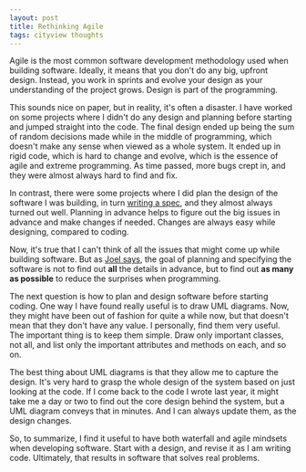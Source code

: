 ```yaml
---
layout: post
title: Rethinking Agile
tags: cityview thoughts
---
```


Agile is the most common software development methodology used when building software. Ideally, it means that you don't do any big, upfront design. Instead, you work in sprints and evolve your design as your understanding of the project grows. Design is part of the programming.

This sounds nice on paper, but in reality, it's often a disaster. I have worked on some projects where I didn't do any design and planning before starting and jumped straight into the code. The final design ended up being the sum of random decisions made while in the middle of programming, which doesn't make any sense when viewed as a whole system. It ended up in rigid code, which is hard to change and evolve, which is the essence of agile and extreme programming. As time passed, more bugs crept in, and they were almost always hard to find and fix.

In contrast, there were some projects where I did plan the design of the software I was building, in turn [writing a spec](/Write-a-Spec), and they almost always turned out well. Planning in advance helps to figure out the big issues in advance and make changes if needed. Changes are always easy while designing, compared to coding.

Now, it's true that I can't think of all the issues that might come up while building software. But as [Joel says](https://www.joelonsoftware.com/2000/10/02/painless-functional-specifications-part-1-why-bother/), the goal of planning and specifying the software is not to find out **all** the details in advance, but to find out **as many as possible** to reduce the surprises when programming. 

The next question is how to plan and design software before starting coding. One way I have found really useful is to draw UML diagrams. Now, they might have been out of fashion for quite a while now, but that doesn't mean that they don't have any value. I personally, find them very useful. The important thing is to keep them simple. Draw only important classes, not all, and list only the important attributes and methods on each, and so on. 

The best thing about UML diagrams is that they allow me to capture the design. It's very hard to grasp the whole design of the system based on just looking at the code. If I come back to the code I wrote last year, it might take me a day or two to find out the core design behind the system, but a UML diagram conveys that in minutes. And I can always update them, as the design changes. 

So, to summarize, I find it useful to have both waterfall and agile mindsets when developing software. Start with a design, and revise it as I am writing code. Ultimately, that results in software that solves real problems.

